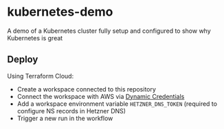 # kubernetes-demo
A demo of a Kubernetes cluster fully setup and configured to show why Kubernetes is great 

## Deploy

Using Terraform Cloud:
- Create a workspace connected to this repository
- Connect the workspace with AWS via [Dynamic Credentials](https://developer.hashicorp.com/terraform/cloud-docs/workspaces/dynamic-provider-credentials/aws-configuration)
- Add a workspace environment variable `HETZNER_DNS_TOKEN` (required to configure NS records in Hetzner DNS)
- Trigger a new run in the workflow
